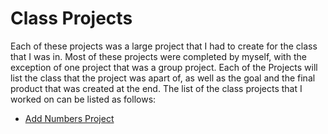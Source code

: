 # Class Projects

Each of these projects was a large project that I had to create for the class that I was in. Most of these projects were completed by myself, with the exception of one project that was a group project. Each of the Projects will list the class that the project was apart of, as well as the goal and the final product that was created at the end. The list of the class projects that I worked on can be listed as follows: 

* [Add Numbers Project](https://github.com/CommanderKnight5214/PastProgrammingProjects/blob/main/Class%20Projects/AddNumbersFinal/About-Add-Numbers.md)
